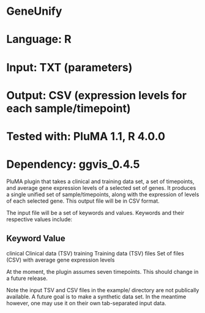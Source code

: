 # GeneUnify
# Language: R
# Input: TXT (parameters)
# Output: CSV (expression levels for each sample/timepoint)
# Tested with: PluMA 1.1, R 4.0.0
# Dependency: ggvis_0.4.5

PluMA plugin that takes a clinical and training data set, a set of timepoints,
and average gene expression levels of a selected set of genes.  It produces
a single unified set of sample/timepoints, along with the expression of levels
of each selected gene.  This output file will be in CSV format.

The input file will be a set of keywords and values.
Keywords and their respective values include:

Keyword		Value
------------------------
clinical	Clinical data (TSV)
training	Training data (TSV)
files		Set of files (CSV) with average gene expression levels 

At the moment, the plugin assumes seven timepoints.  This should change in a future release.

Note the input TSV and CSV files in the example/ directory are not publically available.
A future goal is to make a synthetic data set.  In the meantime however, one may
use it on their own tab-separated input data.
